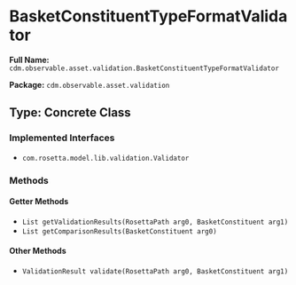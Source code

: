 # BasketConstituentTypeFormatValidator

**Full Name:** `cdm.observable.asset.validation.BasketConstituentTypeFormatValidator`

**Package:** `cdm.observable.asset.validation`

## Type: Concrete Class

### Implemented Interfaces

- `com.rosetta.model.lib.validation.Validator`

### Methods

#### Getter Methods

- `List getValidationResults(RosettaPath arg0, BasketConstituent arg1)`
- `List getComparisonResults(BasketConstituent arg0)`

#### Other Methods

- `ValidationResult validate(RosettaPath arg0, BasketConstituent arg1)`

